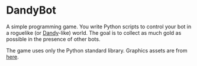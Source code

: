 # DandyBot

А simple programming game. You write Python scripts to control your bot in a roguelike (or [Dandy](https://en.wikipedia.org/wiki/Dandy_(video_game))-like) world. The goal is to collect as much gold as possible in the presence of other bots.

The game uses only the Python standard library. Graphics assets are from [here](https://opengameart.org/content/dungeon-crawl-32x32-tiles-supplemental).
